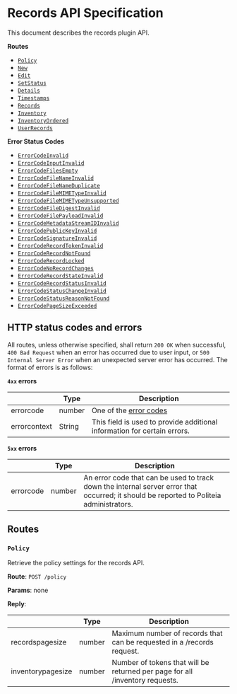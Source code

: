 # Records API Specification

This document describes the records plugin API.

**Routes**

- [`Policy`](#policy)
- [`New`](#new)
- [`Edit`](#edit)
- [`SetStatus`](#set-status)
- [`Details`](#details)
- [`Timestamps`](#timestamps)
- [`Records`](#records)
- [`Inventory`](#inventory)
- [`InventoryOrdered`](#inventory-ordered)
- [`UserRecords`](#user-records)

**Error Status Codes**

- [`ErrorCodeInvalid`](#ErrorCodeInvalid)
- [`ErrorCodeInputInvalid`](#ErrorCodeInputInvalid)
- [`ErrorCodeFilesEmpty`](#ErrorCodeFilesEmpty)
- [`ErrorCodeFileNameInvalid`](#ErrorCodeFileNameInvalid)
- [`ErrorCodeFileNameDuplicate`](#ErrorCodeFileNameDuplicate)
- [`ErrorCodeFileMIMETypeInvalid`](#ErrorCodeFileMIMETypeInvalid)
- [`ErrorCodeFileMIMETypeUnsupported`](#ErrorCodeFileMIMETypeUnsupported)
- [`ErrorCodeFileDigestInvalid`](#ErrorCodeFileDigestInvalid)
- [`ErrorCodeFilePayloadInvalid`](#ErrorCodeFilePayloadInvalid)
- [`ErrorCodeMetadataStreamIDInvalid`](#ErrorCodeMetadataStreamIDInvalid)
- [`ErrorCodePublicKeyInvalid`](#ErrorCodePublicKeyInvalid)
- [`ErrorCodeSignatureInvalid`](#ErrorCodeSignatureInvalid)
- [`ErrorCodeRecordTokenInvalid`](#ErrorCodeRecordTokenInvalid)
- [`ErrorCodeRecordNotFound`](#ErrorCodeRecordNotFound)
- [`ErrorCodeRecordLocked`](#ErrorCodeRecordLocked)
- [`ErrorCodeNoRecordChanges`](#ErrorCodeNoRecordChanges)
- [`ErrorCodeRecordStateInvalid`](#ErrorCodeRecordStateInvalid)
- [`ErrorCodeRecordStatusInvalid`](#ErrorCodeRecordStatusInvalid)
- [`ErrorCodeStatusChangeInvalid`](#ErrorCodeStatusChangeInvalid)
- [`ErrorCodeStatusReasonNotFound`](#ErrorCodeStatusReasonNotFound)
- [`ErrorCodePageSizeExceeded`](#ErrorCodePageSizeExceeded)

## HTTP status codes and errors

All routes, unless otherwise specified, shall return `200 OK` when successful,
`400 Bad Request` when an error has occurred due to user input, or `500
Internal Server Error` when an unexpected server error has occurred. The format
of errors is as follows:

**`4xx` errors**

| | Type | Description |
|-|-|-|
| errorcode | number | One of the [error codes](#error-codes) |
| errorcontext | String | This field is used to provide additional information for certain errors. |

**`5xx` errors**

| | Type | Description |
|-|-|-|
| errorcode | number | An error code that can be used to track down the internal server error that occurred; it should be reported to Politeia administrators. |

## Routes

### `Policy` 

Retrieve the policy settings for the records API.

**Route**: `POST /policy`

**Params**: none

**Reply**:

| | Type | Description |
|-|-|-|
| recordspagesize | number | Maximum number of records that can be requested in a /records request. |
| inventorypagesize | number | Number of tokens that will be returned per page for all /inventory requests. |

